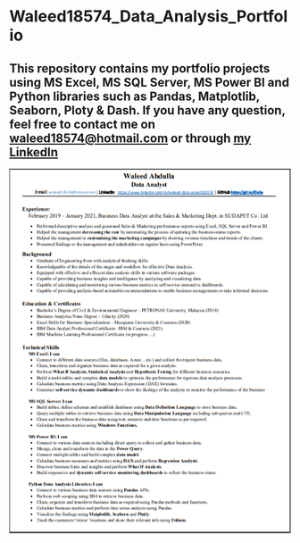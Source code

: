 # Waleed18574_Data_Analysis_Portfolio
## This repository contains my portfolio projects using MS Excel, MS SQL Server, MS Power BI and Python libraries such as Pandas, Matplotlib, Seaborn, Ploty & Dash. If you have any question, feel free to contact me on waleed18574@hotmail.com or through [my LinkedIn](https://www.linkedin.com/in/waleed-abdulla-b00155a1/)



![](Assets/CV_image1.PNG)
